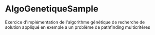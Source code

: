 # AlgoGenetiqueSample
Exercice d'implémentation de l'algorithme génétique de recherche de solution appliqué en exemple a un problème de pathfinding multicritères